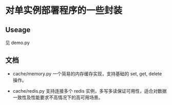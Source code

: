 对单实例部署程序的一些封装
=============

## Useage

见 demo.py


## 文档

* cache/memory.py
一个简易的内存缓存实现，支持基础的 set, get, delete 操作。

* cache/redis.py
支持连接多个 redis 实例，多写多读保证可用性，适合对数据一致性及性能要求不高情况下的高可用场景。
